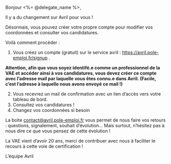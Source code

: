 [SUJET]: # (<%= @delegate_name %>, activez votre espace certificateur sur Avril)

Bonjour <%= @delegate_name %>,

Il y a du changement sur Avril pour vous !

Désormais, vous pouvez créer votre propre compte pour modifier vos coordonnées et consulter vos candidatures.

Voilà comment procéder :

1.  Vous créez un compte (gratuit) sur le service avril : https://avril.pole-emploi.fr/signup . 

**Attention, afin que vous soyez identifé.e comme un professionnel de la VAE et 
accéder ainsi à vos candidatures, vous devez créer ce compte avec l’adresse mail par laquelle 
vous êtes connu.e dans Avril. (Facile, c’est l’adresse à laquelle nous avons envoyé ce mail !)**

2.  Vous recevrez un mail de confirmation avec un lien d’accès vers votre tableau de bord.
3.  Consultez vos candidatures !
4.  Changez vos coordonnées si besoin

La boite contact@avril.pole-emploi.fr vous permet de nous faire vos retours : questions, signalement, souhait d’évolution… 
Mais surtout, n’hésitez pas à nous dire ce que vous pensez de cette évolution !

La VAE vient d’avoir 20 ans, merci de contribuer avec nous à faciliter le  recours à cette voie de certification !

L’équipe Avril

